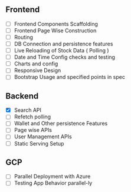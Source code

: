 ## Frontend

- [ ] Frontend Components Scaffolding
- [ ] Frontend Page Wise Construction
- [ ] Routing
- [ ] DB Connection and persistence features
- [ ] Live Reloading of Stock Data ( Polling )
- [ ] Date and Time Config checks and testing
- [ ] Charts and config
- [ ] Responsive Design
- [ ] Bootstrap Usage and specified points in spec

## Backend

- [x] Search API
- [ ] Refetch polling
- [ ] Wallet and Other persistence Features
- [ ] Page wise APIs
- [ ] User Management APIs
- [ ] Static Serving Setup

## GCP

- [ ] Parallel Deployment with Azure
- [ ] Testing App Behavior parallel-ly
